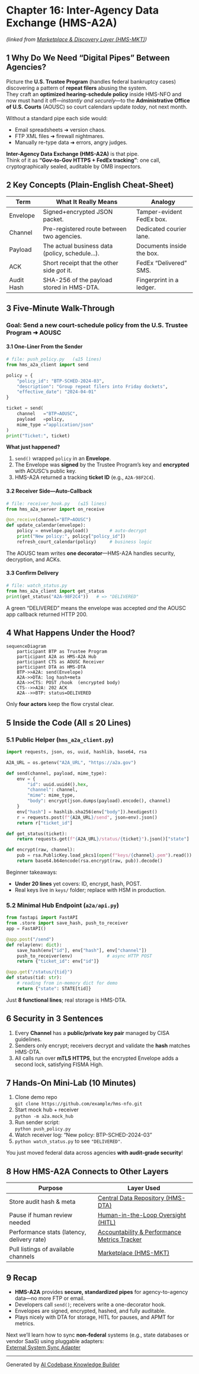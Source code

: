 # Chapter 16: Inter-Agency Data Exchange (HMS-A2A)

*(linked from [Marketplace & Discovery Layer (HMS-MKT)](15_marketplace___discovery_layer__hms_mkt__.md))*  



## 1  Why Do We Need “Digital Pipes” Between Agencies?

Picture the **U.S. Trustee Program** (handles federal bankruptcy cases) discovering a pattern of **repeat filers** abusing the system.  
They craft an **optimized hearing-schedule policy** inside HMS-NFO and now must hand it off—*instantly and securely*—to the **Administrative Office of U.S. Courts** (AOUSC) so court calendars update *today*, not next month.

Without a standard pipe each side would:

* Email spreadsheets ➜ version chaos.  
* FTP XML files ➜ firewall nightmares.  
* Manually re-type data ➜ errors, angry judges.

**Inter-Agency Data Exchange (HMS-A2A)** is that pipe.  
Think of it as **“Gov-to-Gov HTTPS + FedEx tracking”**: one call, cryptographically sealed, auditable by OMB inspectors.



## 2  Key Concepts (Plain-English Cheat-Sheet)

| Term            | What It Really Means                             | Analogy                       |
|-----------------|--------------------------------------------------|-------------------------------|
| Envelope        | Signed+encrypted JSON packet.                    | Tamper-evident FedEx box.     |
| Channel         | Pre-registered route between two agencies.       | Dedicated courier lane.       |
| Payload         | The actual business data (policy, schedule...).  | Documents inside the box.     |
| ACK             | Short receipt that the other side *got* it.      | FedEx “Delivered” SMS.        |
| Audit Hash      | SHA-256 of the payload stored in HMS-DTA.        | Fingerprint in a ledger.      |



## 3  Five-Minute Walk-Through  
### Goal: Send a new **court-schedule policy** from the U.S. Trustee Program ➜ AOUSC

#### 3.1  One-Liner From the Sender

```python
# file: push_policy.py   (≤15 lines)
from hms_a2a_client import send

policy = {
    "policy_id": "BTP-SCHED-2024-03",
    "description": "Group repeat filers into Friday dockets",
    "effective_date": "2024-04-01"
}

ticket = send(
    channel   ="BTP→AOUSC",
    payload   =policy,
    mime_type ="application/json"
)
print("Ticket:", ticket)
```

**What just happened?**

1. `send()` wrapped `policy` in an **Envelope**.  
2. The Envelope was **signed** by the Trustee Program’s key and **encrypted** with AOUSC’s public key.  
3. HMS-A2A returned a tracking **ticket ID** (e.g., `A2A-98F2C4`).  



#### 3.2  Receiver Side—Auto-Callback

```python
# file: receiver_hook.py   (≤15 lines)
from hms_a2a_server import on_receive

@on_receive(channel="BTP→AOUSC")
def update_calendar(envelope):
    policy = envelope.payload()        # auto-decrypt
    print("New policy:", policy["policy_id"])
    refresh_court_calendar(policy)     # business logic
```

The AOUSC team writes **one decorator**—HMS-A2A handles security, decryption, and ACKs.



#### 3.3  Confirm Delivery

```python
# file: watch_status.py
from hms_a2a_client import get_status
print(get_status("A2A-98F2C4"))   # => "DELIVERED"
```

A green “DELIVERED” means the envelope was accepted *and* the AOUSC app callback returned HTTP 200.



## 4  What Happens Under the Hood?

```mermaid
sequenceDiagram
    participant BTP as Trustee Program
    participant A2A as HMS-A2A Hub
    participant CTS as AOUSC Receiver
    participant DTA as HMS-DTA
    BTP->>A2A: send(Envelope)
    A2A->>DTA: log hash+meta
    A2A->>CTS: POST /hook  (encrypted body)
    CTS-->>A2A: 202 ACK
    A2A-->>BTP: status=DELIVERED
```

Only **four actors** keep the flow crystal clear.



## 5  Inside the Code (All ≤ 20 Lines)

### 5.1  Public Helper (`hms_a2a_client.py`)

```python
import requests, json, os, uuid, hashlib, base64, rsa

A2A_URL = os.getenv("A2A_URL", "https://a2a.gov")

def send(channel, payload, mime_type):
    env = {
        "id": uuid.uuid4().hex,
        "channel": channel,
        "mime": mime_type,
        "body": encrypt(json.dumps(payload).encode(), channel)
    }
    env["hash"] = hashlib.sha256(env["body"]).hexdigest()
    r = requests.post(f"{A2A_URL}/send", json=env).json()
    return r["ticket_id"]

def get_status(ticket):
    return requests.get(f"{A2A_URL}/status/{ticket}").json()["state"]

def encrypt(raw, channel):
    pub = rsa.PublicKey.load_pkcs1(open(f"keys/{channel}.pem").read())
    return base64.b64encode(rsa.encrypt(raw, pub)).decode()
```

Beginner takeaways:

* **Under 20 lines** yet covers: ID, encrypt, hash, POST.  
* Real keys live in `keys/` folder; replace with HSM in production.



### 5.2  Minimal Hub Endpoint (`a2a/api.py`)

```python
from fastapi import FastAPI
from .store import save_hash, push_to_receiver
app = FastAPI()

@app.post("/send")
def relay(env: dict):
    save_hash(env["id"], env["hash"], env["channel"])
    push_to_receiver(env)             # async HTTP POST
    return {"ticket_id": env["id"]}

@app.get("/status/{tid}")
def status(tid: str):
    # reading from in-memory dict for demo
    return {"state": STATE[tid]}
```

Just **8 functional lines**; real storage is HMS-DTA.



## 6  Security in 3 Sentences

1. Every **Channel** has a **public/private key pair** managed by CISA guidelines.  
2. Senders only encrypt; receivers decrypt and validate the **hash** matches HMS-DTA.  
3. All calls run over **mTLS HTTPS**, but the encrypted Envelope adds a second lock, satisfying FISMA High.



## 7  Hands-On Mini-Lab (10 Minutes)

1. Clone demo repo  
   `git clone https://github.com/example/hms-nfo.git`  
2. Start mock hub + receiver  
   `python -m a2a.mock_hub`  
3. Run sender script:  
   `python push_policy.py`  
4. Watch receiver log: “New policy: BTP-SCHED-2024-03”  
5. `python watch_status.py` to see `"DELIVERED"`.

You just moved federal data across agencies **with audit-grade security**!



## 8  How HMS-A2A Connects to Other Layers

| Purpose                 | Layer Used |
|-------------------------|------------|
| Store audit hash & meta | [Central Data Repository (HMS-DTA)](07_central_data_repository__hms_dta__.md) |
| Pause if human review needed | [Human-in-the-Loop Oversight (HITL)](04_human_in_the_loop_oversight__hitl__.md) |
| Performance stats (latency, delivery rate) | [Accountability & Performance Metrics Tracker](05_accountability___performance_metrics_tracker_.md) |
| Pull listings of available channels | [Marketplace (HMS-MKT)](15_marketplace___discovery_layer__hms_mkt__.md) |



## 9  Recap

* **HMS-A2A** provides **secure, standardized pipes** for agency-to-agency data—no more FTP or email.  
* Developers call `send()`; receivers write a one-decorator hook.  
* Envelopes are signed, encrypted, hashed, and fully auditable.  
* Plays nicely with DTA for storage, HITL for pauses, and APMT for metrics.

Next we’ll learn how to sync **non-federal** systems (e.g., state databases or vendor SaaS) using pluggable adapters:  
[External System Sync Adapter](17_external_system_sync_adapter_.md)  

---

Generated by [AI Codebase Knowledge Builder](https://github.com/The-Pocket/Tutorial-Codebase-Knowledge)
